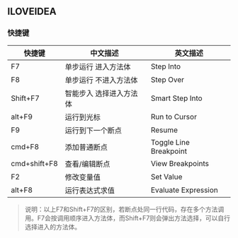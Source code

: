 ## ILOVEIDEA

###  快捷键

| 快捷键       | 中文描述                | 英文描述               |
| ------------ | ----------------------- | ---------------------- |
| F7           | 单步运行 进入方法体     | Step Into              |
| F8           | 单步运行 不进入方法体   | Step Over              |
| Shift+F7     | 智能步入 选择进入方法体 | Smart Step Into        |
| alt+F9       | 运行到光标              | Run to Cursor          |
| F9           | 运行到下一个断点        | Resume                 |
| cmd+F8       | 添加普通断点            | Toggle Line Breakpoint |
| cmd+shift+F8 | 查看/编辑断点           | View Breakpoints       |
| F2           | 修改变量值              | Set Value              |
| alt+F8       | 运行表达式求值          | Evaluate Expression    |
> 说明：以上F7和Shift+F7的区别，若断点处同一行代码，存在多个方法调用。F7会按调用顺序进入方法体，而Shift+F7则会弹出方法选择，可以自行选择进入的方法体。

